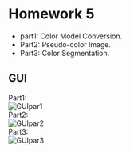 # Homework 5
- part1: Color Model Conversion.
- Part2: Pseudo-color Image.
- Part3: Color Segmentation.
## GUI
Part1:  
![GUIpar1](https://github.com/ChengZheWu/Principles-and-Applications-of-Digital-Image-Processing/blob/main/hw5/GUIpart1.png)  
Part2:  
![GUIpar2](https://github.com/ChengZheWu/Principles-and-Applications-of-Digital-Image-Processing/blob/main/hw5/GUIpart2.png)  
Part3:  
![GUIpar3](https://github.com/ChengZheWu/Principles-and-Applications-of-Digital-Image-Processing/blob/main/hw5/GUIpart3.png)  
